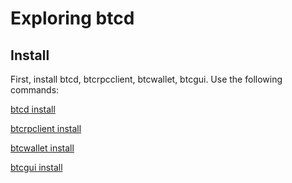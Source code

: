 Exploring btcd
==============

Install
--------

First, install btcd, btcrpcclient, btcwallet, btcgui.  Use the following commands:

[btcd install](https://github.com/conformal/btcd/blob/master/README.md)

[btcrpclient install](https://github.com/conformal/btcrpcclient/blob/master/README.md)

[btcwallet install](https://github.com/conformal/btcwallet/blob/master/README.md)

[btcgui install](https://github.com/conformal/btcgui/blob/master/README.md)

